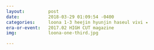 ```yaml
---
layout:         post
date:           2018-03-29 01:09:54 -0400
categories:     loona 1-3 heejin hyunjin haseul vivi ⭑
era-or-event:   2017.02 HIGH CUT magazine
img:            loona-one-third.jpg

---
```

